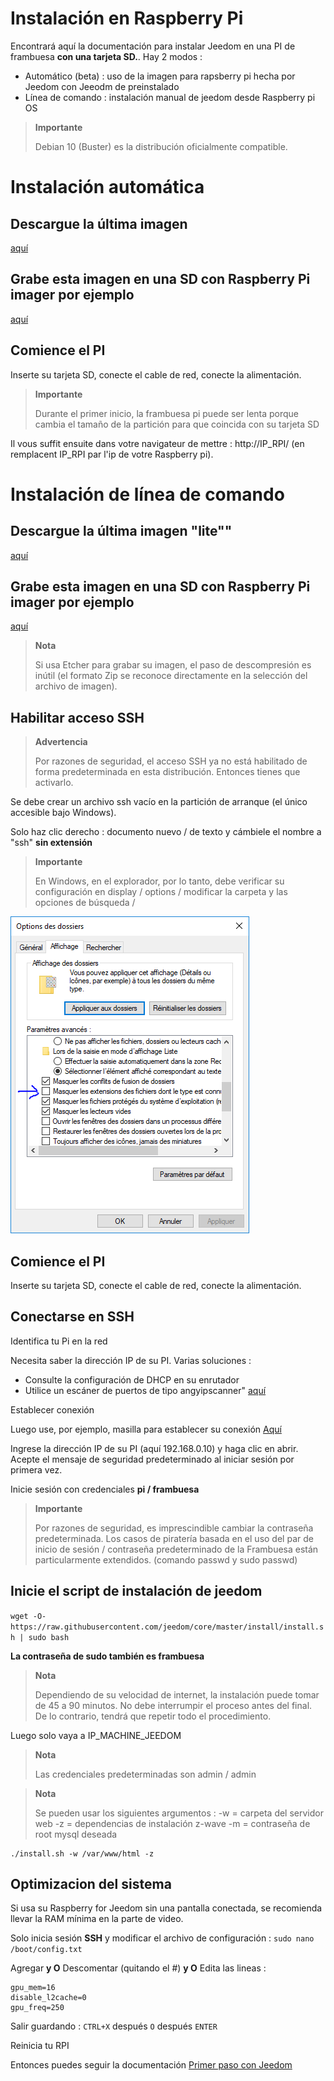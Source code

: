 # Instalación en Raspberry Pi

Encontrará aquí la documentación para instalar Jeedom en una PI de frambuesa **con una tarjeta SD.**. Hay 2 modos :

- Automático (beta) : uso de la imagen para rapsberry pi hecha por Jeedom con Jeeodm de preinstalado
- Línea de comando : instalación manual de jeedom desde Raspberry pi OS

> **Importante**
>
> Debian 10 (Buster) es la distribución oficialmente compatible.

# Instalación automática

## Descargue la última imagen

[aquí](https://images.jeedom.com/rpi/)

## Grabe esta imagen en una SD con Raspberry Pi imager por ejemplo

[aquí](https://www.raspberrypi.org/downloads/)

## Comience el PI

Inserte su tarjeta SD, conecte el cable de red, conecte la alimentación.

> **Importante**
>
> Durante el primer inicio, la frambuesa pi puede ser lenta porque cambia el tamaño de la partición para que coincida con su tarjeta SD

Il vous suffit ensuite dans votre navigateur de mettre : http://IP_RPI/ (en remplacent IP_RPI par l'ip de votre Raspberry pi).

# Instalación de línea de comando

## Descargue la última imagen "lite""

[aquí](https://downloads.raspberrypi.org/raspbian_lite_latest)

## Grabe esta imagen en una SD con Raspberry Pi imager por ejemplo

[aquí](https://www.raspberrypi.org/downloads/)

> **Nota**
>
> Si usa Etcher para grabar su imagen, el paso de descompresión es inútil (el formato Zip se reconoce directamente en la selección del archivo de imagen).

## Habilitar acceso SSH

> **Advertencia**
>
> Por razones de seguridad, el acceso SSH ya no está habilitado de forma predeterminada en esta distribución. Entonces tienes que activarlo.

Se debe crear un archivo ssh vacío en la partición de arranque (el único accesible bajo Windows).

Solo haz clic derecho : documento nuevo / de texto y cámbiele el nombre a "ssh" **sin extensión**

> **Importante**
>
> En Windows, en el explorador, por lo tanto, debe verificar su configuración en display / options / modificar la carpeta y las opciones de búsqueda /

![ExtensionFichier](images/ExtensionFichier.PNG)

## Comience el PI

Inserte su tarjeta SD, conecte el cable de red, conecte la alimentación.

## Conectarse en SSH

Identifica tu Pi en la red

Necesita saber la dirección IP de su PI. Varias soluciones :

-   Consulte la configuración de DHCP en su enrutador
-   Utilice un escáner de puertos de tipo angyipscanner" [aquí](http://angryip.org/download/#windows)

Establecer conexión

Luego use, por ejemplo, masilla para establecer su conexión [Aquí](http://www.putty.org/)

Ingrese la dirección IP de su PI (aquí 192.168.0.10) y haga clic en abrir. Acepte el mensaje de seguridad predeterminado al iniciar sesión por primera vez.

Inicie sesión con credenciales **pi / frambuesa**

> **Importante**
>
> Por razones de seguridad, es imprescindible cambiar la contraseña predeterminada. Los casos de piratería basada en el uso del par de inicio de sesión / contraseña predeterminado de la Frambuesa están particularmente extendidos. (comando passwd y sudo passwd)

## Inicie el script de instalación de jeedom

``wget -O- https://raw.githubusercontent.com/jeedom/core/master/install/install.sh | sudo bash``

**La contraseña de sudo también es frambuesa**

> **Nota**
>
> Dependiendo de su velocidad de internet, la instalación puede tomar de 45 a 90 minutos. No debe interrumpir el proceso antes del final. De lo contrario, tendrá que repetir todo el procedimiento.

Luego solo vaya a IP\_MACHINE\_JEEDOM

> **Nota**
>
> Las credenciales predeterminadas son admin / admin

> **Nota**
>
> Se pueden usar los siguientes argumentos : -w = carpeta del servidor web -z = dependencias de instalación z-wave -m = contraseña de root mysql deseada

````
./install.sh -w /var/www/html -z
````

## Optimizacion del sistema

Si usa su Raspberry for Jeedom sin una pantalla conectada, se recomienda llevar la RAM mínima en la parte de video.

Solo inicia sesión **SSH** y modificar el archivo de configuración : ``sudo nano /boot/config.txt``

Agregar **y O** Descomentar (quitando el #) **y O** Edita las lineas :

````
gpu_mem=16
disable_l2cache=0
gpu_freq=250
````

Salir guardando : ``CTRL+X`` después ``O`` después ``ENTER``

Reinicia tu RPI

Entonces puedes seguir la documentación [Primer paso con Jeedom](https://doc.jeedom.com/es_ES/premiers-pas/index)
